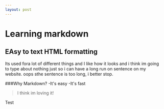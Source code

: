 ```yaml
---
layout: post
---
```


# Learning markdown
## EAsy to text HTML formatting

Its used fora lot of different things and I like how
it looks and i think im going to type about nothing just
so i can have a long run on sentence on my website.
oops sthe sentence is too long, i better stop.

###Why Markdown?
-It's easy
-It's fast

> I think im loving it!

Test
